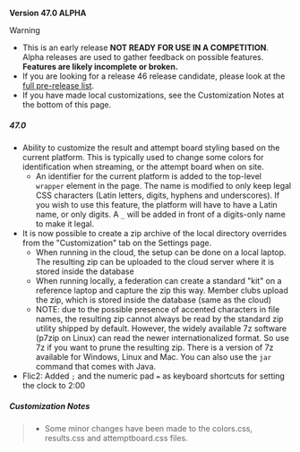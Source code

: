 **Version 47.0 ALPHA**	

> [!WARNING]
>
> - This is an early release **NOT READY FOR USE IN A COMPETITION**.  Alpha releases are used to gather feedback on possible features.  **Features are likely incomplete or broken.**
> - If you are looking for a release 46 release candidate, please look at the [full pre-release list](https://github.com/owlcms/owlcms4-prerelease/tags).
> - If you have made local customizations, see the Customization Notes at the bottom of this page.

##### 47.0 

- Ability to customize the result and attempt board styling based on the current platform.  This is typically used to change some colors for identification when streaming, or the attempt board when on site.
  - An identifier for the current platform is added to the top-level `wrapper` element in the page.  The name is modified to only keep legal CSS characters (Latin letters, digits, hyphens and underscores). If you wish to use this feature, the platform will have to have a Latin name, or only digits.  A `_` will be added in front of a digits-only name to make it legal.
- It is now possible to create a zip archive of the local directory overrides from the "Customization" tab on the Settings page.
  - When running in the cloud, the setup can be done on a local laptop. The resulting zip can be uploaded to the cloud server where it is stored inside the database
  - When running locally, a federation can create a standard "kit" on a reference laptop and capture the zip this way.  Member clubs upload the zip, which is stored inside the database (same as the cloud)
  - NOTE: due to the possible presence of accented characters in file names, the resulting zip cannot always be read by the standard zip utility shipped by default.  However, the widely available 7z software (p7zip on Linux) can read the newer internationalized format.  So use 7z if you want to prune the resulting zip.  There is a version of 7z available for Windows, Linux and Mac.  You can also use the `jar` command that comes with Java.
- Flic2: Added `;` and the numeric pad `=` as keyboard shortcuts for setting the clock to 2:00

##### Customization Notes

> - Some minor changes have been made to the colors.css, results.css and attemptboard.css files.

